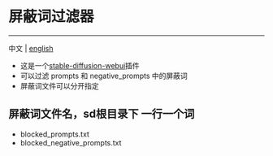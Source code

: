 # 屏蔽词过滤器

---
中文 | [english](readme.en.md)

- 这是一个[stable-diffusion-webui](https://github.com/AUTOMATIC1111/stable-diffusion-webui)插件
- 可以过滤 prompts 和 negative_prompts 中的屏蔽词
- 屏蔽词文件可以分开指定

## 屏蔽词文件名，sd根目录下 一行一个词 

- blocked_prompts.txt
- blocked_negative_prompts.txt